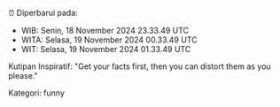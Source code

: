 ⏰ Diperbarui pada:
- WIB: Senin, 18 November 2024 23.33.49 UTC
- WITA: Selasa, 19 November 2024 00.33.49 UTC
- WIT: Selasa, 19 November 2024 01.33.49 UTC

Kutipan Inspiratif:
"Get your facts first, then you can distort them as you please."


Kategori: funny

